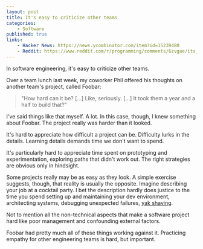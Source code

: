 ```yaml
---
layout: post
title: It's easy to criticize other teams
categories:
    - Software
published: true
links:
    - Hacker News: https://news.ycombinator.com/item?id=15239480
    - Reddit: https://www.reddit.com/r/programming/comments/6zvgae/its_easy_to_criticize_other_teams/
---
```


In software engineering, it's easy to criticize other teams.

Over a team lunch last week, my coworker Phil offered his thoughts on another team's project, called Foobar:

> "How hard can it be? [...] Like, seriously. [...] It took them a year and a half to build that?"

I've said things like that myself. A lot. In this case, though, I knew something about Foobar. The project really was harder than it looked.

It's hard to appreciate how difficult a project can be. Difficulty lurks in the details. Learning details demands time we don't want to spend.

It's particularly hard to appreciate time spent on prototyping and experimentation, exploring paths that didn't work out. The right strategies are obvious only in hindsight.

Some projects really may be as easy as they look. A simple exercise suggests, though, that reality is usually the opposite. Imagine describing your job at a cocktail party. I bet the description hardly does justice to the time you spend setting up and maintaining your dev environment, architecting systems, debugging unexpected failures, [yak shaving](https://en.wiktionary.org/wiki/yak_shaving).

Not to mention all the non-technical aspects that make a software project hard like poor management and confounding external factors.

Foobar had pretty much all of these things working against it. Practicing empathy for other engineering teams is hard, but important.
